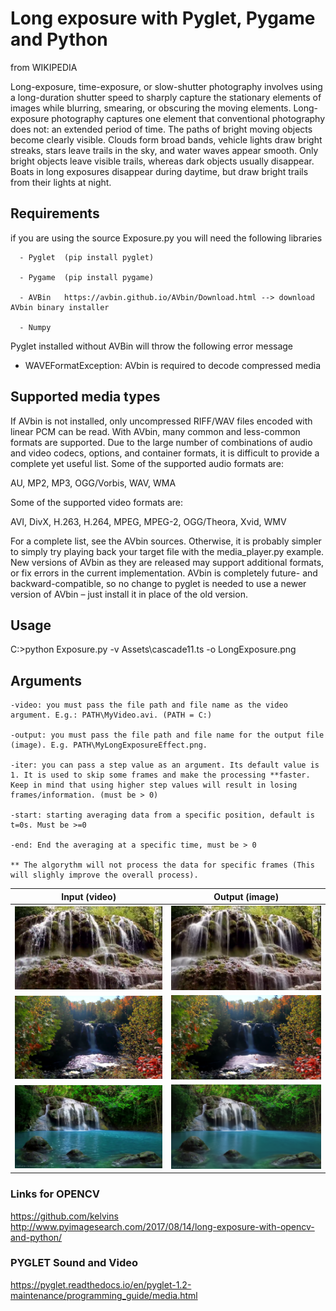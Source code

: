 # Long exposure with Pyglet, Pygame and Python

from WIKIPEDIA 

Long-exposure, time-exposure, or slow-shutter photography involves using a long-duration shutter speed to sharply capture the stationary elements of images while blurring, smearing, or obscuring the moving elements. Long-exposure photography captures one element that conventional photography does not: an extended period of time.
The paths of bright moving objects become clearly visible. Clouds form broad bands, vehicle lights draw bright streaks, stars leave trails in the sky, and water waves appear smooth. Only bright objects leave visible trails, whereas dark objects usually disappear. Boats in long exposures disappear during daytime, but draw bright trails from their lights at night.

## Requirements
if you are using the source Exposure.py you will need the following libraries
```
  - Pyglet  (pip install pyglet)
  
  - Pygame  (pip install pygame)
  
  - AVBin   https://avbin.github.io/AVbin/Download.html --> download AVbin binary installer
  
  - Numpy  
```
Pyglet installed without AVBin will throw the following error message 
- WAVEFormatException: AVbin is required to decode compressed media

## Supported media types
If AVbin is not installed, only uncompressed RIFF/WAV files encoded with linear PCM can be read.
With AVbin, many common and less-common formats are supported. Due to the large number of combinations of audio and video codecs, options, and container formats, it is difficult to provide a complete yet useful list. Some of the supported audio formats are:

AU, MP2, MP3, OGG/Vorbis, WAV, WMA

Some of the supported video formats are:

AVI, DivX, H.263, H.264, MPEG, MPEG-2, OGG/Theora, Xvid, WMV

For a complete list, see the AVbin sources. Otherwise, it is probably simpler to simply try playing back your target file with the media_player.py example.
New versions of AVbin as they are released may support additional formats, or fix errors in the current implementation. AVbin is completely future- and backward-compatible, so no change to pyglet is needed to use a newer version of AVbin – just install it in place of the old version.

## Usage
C:\>python Exposure.py -v Assets\\cascade11.ts -o LongExposure.png 

## Arguments
```
-video: you must pass the file path and file name as the video argument. E.g.: PATH\MyVideo.avi. (PATH = C:)

-output: you must pass the file path and file name for the output file (image). E.g. PATH\MyLongExposureEffect.png.

-iter: you can pass a step value as an argument. Its default value is 1. It is used to skip some frames and make the processing **faster. Keep in mind that using higher step values will result in losing frames/information. (must be > 0)

-start: starting averaging data from a specific position, default is t=0s. Must be >=0 

-end: End the averaging at a specific time, must be > 0

** The algorythm will not process the data for specific frames (This will slighly improve the overall process).
```

| **Input (video)** | **Output (image)** |
|:---------:|:----------:|
| ![Input](https://github.com/yoyoberenguer/Long_Exposure_Effect/blob/master/Assets/Image1.png) | ![Output](https://github.com/yoyoberenguer/Long_Exposure_Effect/blob/master/Assets/LongExposure1.png) |
| ![Input](https://github.com/yoyoberenguer/Long_Exposure_Effect/blob/master/Assets/Image2.png) | ![Output](https://github.com/yoyoberenguer/Long_Exposure_Effect/blob/master/Assets/LongExposure2.png) |
| ![Input](https://github.com/yoyoberenguer/Long_Exposure_Effect/blob/master/Assets/Image3.png) | ![Output](https://github.com/yoyoberenguer/Long_Exposure_Effect/blob/master/Assets/LongExposure3.png) |


### Links for OPENCV
https://github.com/kelvins 
http://www.pyimagesearch.com/2017/08/14/long-exposure-with-opencv-and-python/

### PYGLET Sound and Video
https://pyglet.readthedocs.io/en/pyglet-1.2-maintenance/programming_guide/media.html

